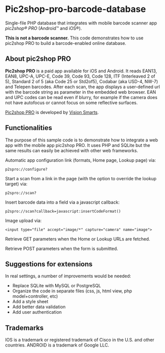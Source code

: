 Pic2shop-pro-barcode-database
=============================

Single-file PHP database that integrates with mobile barcode scanner app *pic2shop® PRO* (Android™ and iOS®).

**This is not a barcode scanner.** This code demonstrates how to use pic2shop PRO to build a barcode-enabled online database.

About pic2shop PRO
------------------

**Pic2shop PRO** is a paid app available for iOS and Android.  It reads EAN13, EAN8, UPC-A, UPC-E, Code 39, Code 93, Code 128, ITF (Interleaved 2 of 5), Standard 2 of 5 (aka Code 25 or Std2of5), Codabar (aka USD-4, NW-7) and Telepen barcodes. After each scan, the app displays a user-defined url with the barcode string as parameter in the embedded web browser. EAN and UPC codes can be read even if blurry, for example if the camera does not have autofocus or cannot focus on some reflective surfaces.

[Pic2shop PRO](https://www.pic2shop.com/pro_version.html) is developed by [Vision Smarts](https://www.visionsmarts.com).

Functionalities
---------------

The purpose of this sample code is to demonstrate how to integrate a web app with the mobile app pic2shop PRO. It uses PHP and SQLite but the same results can easily be achieved with other web frameworks.

Automatic app configuration link (formats, Home page, Lookup page) via: 
	
	p2spro://configure?

Start a scan from a link in the page (with the option to override the lookup target) via:

	p2spro://scan?

Insert barcode data into a field via a javascript callback:

	p2spro://scan?callback=javascript:insertCodeFormat()

Image upload via:

	<input type="file" accept="image/*" capture="camera" name="image">

Retrieve GET parameters when the Home or Lookup URLs are fetched.

Retrieve POST parameters when the form is submitted.

Suggestions for extensions
--------------------------

In real settings, a number of improvements would be needed:

* Replace SQLite with MySQL or PostgreSQL
* Organize the code in separate files (css, js, html view, php model+controller, etc)
* Add a style sheet
* Add better data validation
* Add user authentication

Trademarks
----------

IOS is a trademark or registered trademark of Cisco in the U.S. and other countries. 
ANDROID is a trademark of Google LLC. 

